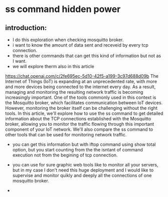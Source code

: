 # ss command hidden power 
## introduction: 
- I do this exploration when checking mosquitto broker.
- i want to know the amount of data sent and receveid by every tcp connection. 
- there is other commands that can get this kind of information but not as I want.
- we will explore therm also in this article 

https://chat.openai.com/c/2fe695ec-5d10-42f5-a199-3c97d688d09b
The Internet of Things (IoT) is expanding at an unprecedented rate, with more and more devices being connected to the internet every day. As a result, managing and monitoring the resulting network traffic is becoming increasingly important. One of the tools commonly used in this context is the Mosquitto broker, which facilitates communication between IoT devices. However, monitoring the broker itself can be challenging without the right tools. In this article, we'll explore how to use the ss command to get detailed information about the TCP connections established with the Mosquitto broker, allowing you to monitor the traffic flowing through this important component of your IoT network. We'll also compare the ss command to other tools that can be used for monitoring network traffic.

- you can get this information but with iftop command using show total  option, but you start counting from the 
  the isntant of command execution not from the begining of tcp connection.
  
- you can use for sure graphic web tools like to monitor all your servers, but in my case I don't need this huge deployment 
   and I would like to supervise and monitor quikly and deeply all the connections of one mosquitto broker.
- 
